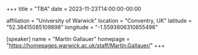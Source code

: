 +++
title = "TBA"
date = 2023-11-23T14:00:00-00:00

affiliation = "University of Warwick"
location = "Conventry, UK"
latitude = "52.38415085109898"
longitude = "-1.5593806310855496"

[speaker]
  name = "Martin Gallauer"
  homepage = "https://homepages.warwick.ac.uk/staff/Martin.Gallauer/"
+++
